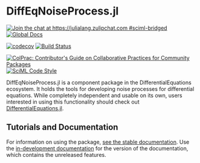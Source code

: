 # DiffEqNoiseProcess.jl
 
[![Join the chat at https://julialang.zulipchat.com #sciml-bridged](https://img.shields.io/static/v1?label=Zulip&message=chat&color=9558b2&labelColor=389826)](https://julialang.zulipchat.com/#narrow/stream/279055-sciml-bridged)
[![Global Docs](https://img.shields.io/badge/docs-SciML-blue.svg)](https://docs.sciml.ai/DiffEqNoiseProcess/stable/)

[![codecov](https://codecov.io/gh/SciML/DiffEqNoiseProcess.jl/branch/master/graph/badge.svg)](https://codecov.io/gh/SciML/DiffEqNoiseProcess.jl)
[![Build Status](https://github.com/SciML/DiffEqNoiseProcess.jl/workflows/CI/badge.svg)](https://github.com/SciML/DiffEqNoiseProcess.jl/actions?query=workflow%3ACI)

[![ColPrac: Contributor's Guide on Collaborative Practices for Community Packages](https://img.shields.io/badge/ColPrac-Contributor%27s%20Guide-blueviolet)](https://github.com/SciML/ColPrac)
[![SciML Code Style](https://img.shields.io/static/v1?label=code%20style&message=SciML&color=9558b2&labelColor=389826)](https://github.com/SciML/SciMLStyle)

DiffEqNoiseProcess.jl is a component package in the DifferentialEquations ecosystem.
It holds the tools for developing noise processes for differential equations.
While completely independent and usable on its own, users interested in using this
functionality should check out [DifferentialEquations.jl](https://github.com/SciML/DifferentialEquations.jl).

## Tutorials and Documentation

For information on using the package,
[see the stable documentation](https://docs.sciml.ai/DiffEqNoiseProcess/stable/). Use the
[in-development documentation](https://docs.sciml.ai/DiffEqNoiseProcess/dev/) for the version of
the documentation, which contains the unreleased features.
